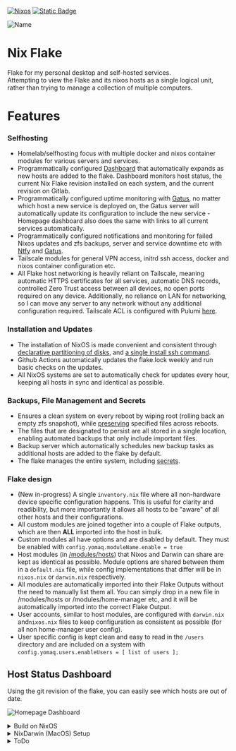 [![Nixos](https://img.shields.io/badge/NixOS-5277C3?style=for-the-badge&logo=nixos&logoColor=white)](https://nixos.org) 
[![Static Badge](https://img.shields.io/badge/Tailscale-Tailscale?style=for-the-badge&logo=Tailscale&logoColor=white&labelColor=black&color=black)](https://tailscale.com)

![Name](https://github.com/yomaq/nix-config/actions/workflows/UpdateFlakeLock.yml/badge.svg)

# Nix Flake 

Flake for my personal desktop and self-hosted services.  
Attempting to view the Flake and its nixos hosts as a single logical unit, rather than trying to manage a collection of multiple computers.

# Features

### Selfhosting

* Homelab/selfhosting focus with multiple docker and nixos container modules for various servers and services.
* Programmatically configured [Dashboard](https://github.com/gethomepage/homepage) that automatically expands as new hosts are added to the flake. Dashboard monitors host status, the current Nix Flake revision installed on each system, and the current revision on Gitlab.
* Programmatically configured uptime monitoring with [Gatus](https://github.com/TwiN/gatus), no matter which host a new service is deployed on, the Gatus server will automatically update its configuration to include the new service - Homepage dashboard also does the same with links to all current services automatically.
* Programmatically configured notifications and monitoring for failed Nixos updates and zfs backups, server and service downtime etc with [Ntfy](https://github.com/binwiederhier/ntfy) and [Gatus](https://github.com/TwiN/gatus).
* Tailscale modules for general VPN access, initrd ssh access, docker and nixos container configuration etc.
* All Flake host networking is heavily reliant on Tailscale, meaning automatic HTTPS certificates for all services, automatic DNS records, controlled Zero Trust access between all devices, no open ports required on any device. Additionally, no reliance on LAN for networking, so I can move any server to any network without any additional configuration required. Tailscale ACL is configured with Pulumi [here](https://github.com/yomaq/Tailscale-ACL).

### Installation and Updates

* The installation of NixOS is made convenient and consistent through [declarative partitioning of disks](https://github.com/nix-community/disko/tree/master), and [a single install ssh command](https://github.com/nix-community/nixos-anywhere/tree/main).
* Github Actions automatically updates the flake.lock weekly and run basic checks on the updates.
* All NixOS systems are set to automatically check for updates every hour, keeping all hosts in sync and identical as possible.

### Backups, File Management and Secrets
* Ensures a clean system on every reboot by wiping root (rolling back an empty zfs snapshot), while [preserving](https://github.com/nix-community/impermanence) specified files across reboots.
* The files that are designated to persist are all stored in a single location, enabling automated backups that only include important files.
* Backup server which automatically schedules new backup tasks as additional hosts are added to the flake by default.
* The flake manages the entire system, including [secrets](https://github.com/ryantm/agenix/tree/main).

### Flake design

* (New in-progress) A single `inventory.nix` file where all non-hardware device specific configuration happens. This is useful for clarity and readibility, but more importantly it allows all hosts to be "aware" of all other hosts and their configurations.
* All custom modules are joined together into a couple of Flake outputs, which are then **ALL** imported into the host in bulk.
* Custom modules all have options and are disabled by default. They must be enabled with `config.yomaq.moduleName.enable = true`
* Host modules (in [/modules/hosts](https://github.com/yomaq/nix-config/tree/main/modules)) that Nixos and Darwin can share are kept as identical as possible. Module options are shared between them in a `default.nix` file, while config implementations that differ will be in `nixos.nix` or `darwin.nix` respectively.
* All modules are automatically imported into their Flake Outputs without the need to manually list them all. You can simply drop in a new file in /modules/hosts or /modules/home-manager etc, and it will be automatically imported into the correct Flake Output.
* User accounts, similar to host modules, are configured with `darwin.nix` and`nixos.nix` files to keep configuration as consistent as possible (for all non home-manager user config).
* User specific config is kept clean and easy to read in the `/users` directory and are included on a system with `config.yomaq.users.enableUsers = [ list of users ];`

## Host Status Dashboard
Using the git revision of the flake, you can easily see which hosts are out of date.

![Homepage Dashboard](./Utilities/images/dashboard.png)



<details>
  <summary>Build on NixOS</summary>

**Install a host that already has configuration:**

* boot the host into a nixos installer (installer-iso ouput will build a nixos installer iso that is pre-loaded with a tailscale key to auto join the installer to your tailnet for easy remote installations), and set the root password (already set for installer-iso).
* complete the following steps on a different x86_64 machine with nix installed, and sign into 1password
* run the script `utilities/nixos-anywhere/remote-install-encrypt.sh HOSTNAME IPADDRESS-OF-TARGET`



**Update the system(rebuild)**:  
```
nixos-rebuild switch --flake github:yomaq/nix-config
```
</details>

<details>
  <summary>NixDarwin (MacOS) Setup</summary>

Install Nix on MacOS:
```
curl -sSf -L https://install.lix.systems/lix | sh -s -- install
```

Install Homebrew: https://docs.brew.sh/Installation
```
/bin/bash -c "$(curl -fsSL https://raw.githubusercontent.com/Homebrew/install/master/install.sh)"
```

Build Darwin for the first time (replace `midnight` with the correct hostname)
```
nix run nix-darwin -- switch --flake github:yomaq/nix-config#midnight
```
***Repeat the following to update***

```
darwin-rebuild switch --flake github:yomaq/nix-config
```
</details>


<details>
  <summary>ToDo</summary>

* Add a self hosted nix store cache server.
* Move docker containers to Quadlet.
* Adjust flake design to use an `inventory.nix` file, similar to clan.lol, this will remove the need for a single host to build the configuration of other hosts for modules like `gatus` and `homepage`.
* Microvms, possibly migrate some nixos-containers to microvms.


</details>
